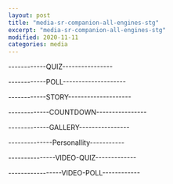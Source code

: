 ```yaml
---
layout: post
title: "media-sr-companion-all-engines-stg"
excerpt: "media-sr-companion-all-engines-stg"
modified: 2020-11-11
categories: media
---
```


<!-- <div class="apester-strip" is-mobile-only="false" data-channel-tokens="5d2dea8e234e2695fb6f5085" item-shape="roundSquare" item-size="medium" strip-background="transparent" thumbnails-stroke-color="rgb(264, 46, 61)"  header-font-family="Lato"  header-provider="system"  header-font-size="18"  header-font-color="rgba(0,0,0,1)"  header-font-weight="400"  header-ltr="true"  top-border-width="0"  top-border-color="#000000ff"  bottom-border-width="0"  bottom-border-color="#000000ff"  data-fast-strip="true"></div> -->

------------QUIZ----------------
<div style="marginTop: 150px" class="apester-media" data-media-id="5fac0695243f184239f8bd34" height="350"></div>

------------POLL--------------------

<div style="marginTop: 150px" class="apester-media" data-media-id="5fac06e5243f18cdeaf8bd36" height="350"></div>

------------STORY--------------------

<div style="marginTop: 150px" class="apester-media" data-media-id="5fac0b12243f187ed9f8bd47" height="512"> </div>

-------------COUNTDOWN----------------

<div style="marginTop: 150px" class="apester-media" data-media-id="5fac07fb243f184385f8bd3c" height="404"></div>

-------------GALLERY----------------

<div style="marginTop: 150px" class="apester-media" data-media-id="5bf1bd34e559799eb6ce5310" height="512"></div>

--------------Personallity-----------

<div style="marginTop: 150px" class="apester-media" data-media-id="5c10de63f05f234065545805" height="350"></div>

---------------VIDEO-QUIZ-------------

<div style="marginTop: 150px" class="apester-media" data-media-id="5eae5fb457bbdb5b4fe22c09" height="388"></div>

-----------------VIDEO-POLL------------

<div style="marginTop: 150px" class="apester-media" data-media-id="5de521233a6da73a24ccfac4" height="388"></div


<script async src="https://static.stg.apester.com/js/sdk/latest/apester-sdk.js"></script>